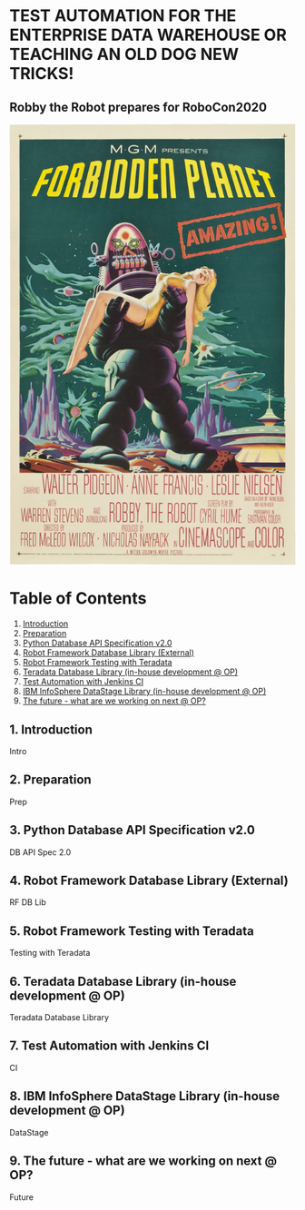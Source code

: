 # TEST AUTOMATION FOR THE ENTERPRISE DATA WAREHOUSE OR TEACHING AN OLD DOG NEW TRICKS!
## Robby the Robot prepares for RoboCon2020
![Robby the Robot](src/images/Forbiddenplanetposter.jpg)

# Table of Contents
1. [Introduction](#1-introduction)
2. [Preparation](#2-preparation)
3. [Python Database API Specification v2.0](#3-python-database-api-specification-v20)
4. [Robot Framework Database Library (External)](4-robot-framework-database-library-external)
5. [Robot Framework Testing with Teradata](5-robot-framework-testing-with-teradata)
6. [Teradata Database Library (in-house development @ OP)](6-teradata-database-library-in-house-development--op)
7. [Test Automation with Jenkins CI](7-test-automation-with-jenkins-ci)
8. [IBM InfoSphere DataStage Library (in-house development @ OP)](8-ibm-infosphere-datastage-library-in-house-development--op
)
9. [The future - what are we working on next @ OP?](9-the-future---what-are-we-working-on-next--op
)

## 1. Introduction
Intro

## 2. Preparation
Prep

<a name="toc_3"></a>
## 3. Python Database API Specification v2.0
DB API Spec 2.0

## 4. Robot Framework Database Library (External)
RF DB Lib

## 5. Robot Framework Testing with Teradata
Testing with Teradata

## 6. Teradata Database Library (in-house development @ OP)
Teradata Database Library

## 7. Test Automation with Jenkins CI
CI

## 8. IBM InfoSphere DataStage Library (in-house development @ OP)
DataStage

## 9. The future - what are we working on next @ OP?
Future
